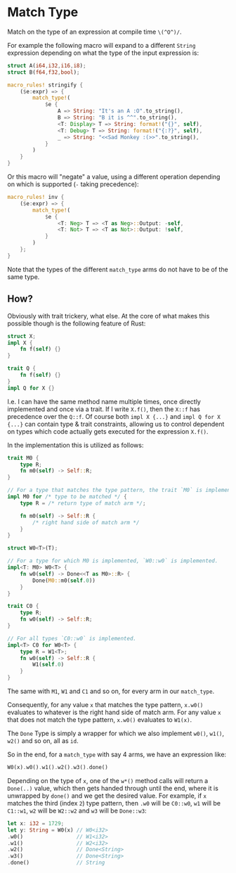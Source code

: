 # Match Type

Match on the type of an expression at compile time `\(^O^)/`.

For example the following macro will expand to a different `String` expression depending on what the type of the input expression is:

```rs
struct A(i64,i32,i16,i8);
struct B(f64,f32,bool);

macro_rules! stringify {
    ($e:expr) => {
        match_type!(
            $e {
                A => String: "It's an A :O".to_string(),
                B => String: "B it is ^^".to_string(),
                <T: Display> T => String: format!("{}", self),
                <T: Debug> T => String: format!("{:?}", self),
                _ => String: "<<Sad Monkey :(>>".to_string(),
            }
        )
    }
}
```

Or this macro will "negate" a value, using a different operation depending on which is supported (`-` taking precedence):

```rs
macro_rules! inv {
    ($e:expr) => {
        match_type!(
            $e {
                <T: Neg> T => <T as Neg>::Output: -self,
                <T: Not> T => <T as Not>::Output: !self,
            }
        )
    };
}
```

Note that the types of the different `match_type` arms do not have to be of the same type.

## How?

Obviously with trait trickery, what else. At the core of what makes this possible though is the following feature of Rust:

```rs
struct X;
impl X {
    fn f(self) {}
}

trait Q {
    fn f(self) {}
}
impl Q for X {}
```

I.e. I can have the same method name multiple times, once directly implemented and once via a trait. If I write `X.f()`, then the `X::f` has precedence over the `Q::f`. Of course both `impl X {...}` and `impl Q for X {...}` can contain type & trait constraints, allowing us to control dependent on types which code actually gets executed for the expression `X.f()`.

In the implementation this is utilized as follows:

```rs
trait M0 {
    type R;
    fn m0(self) -> Self::R;
}

// For a type that matches the type pattern, the trait `M0` is implemented.
impl M0 for /* type to be matched */ {
    type R = /* return type of match arm */;

    fn m0(self) -> Self::R {
        /* right hand side of match arm */
    }
}

struct W0<T>(T);

// For a type for which M0 is implemented, `W0::w0` is implemented.
impl<T: M0> W0<T> {
    fn w0(self) -> Done<<T as M0>::R> {
        Done(M0::m0(self.0))
    }
}

trait C0 {
    type R;
    fn w0(self) -> Self::R;
}

// For all types `C0::w0` is implemented.
impl<T> C0 for W0<T> {
    type R = W1<T>;
    fn w0(self) -> Self::R {
        W1(self.0)
    }
}
```

The same with `M1`, `W1` and `C1` and so on, for every arm in our `match_type`.

Consequently, for any value `x` that matches the type pattern, `x.w0()` evaluates to whatever is the right hand side of match arm. For any value `x` that does not match the type pattern, `x.w0()` evaluates to `W1(x)`.

The `Done` Type is simply a wrapper for which we also implement `w0()`, `w1()`, `w2()` and so on, all as `id`.

So in the end, for a `match_type` with say 4 arms, we have an expression like:

```rs
W0(x).w0().w1().w2().w3().done()
```

Depending on the type of `x`, one of the `w*()` method calls will return a `Done(..)` value, which then gets handed through until the end, where it is unwrapped by `done()` and we get the desired value. For example, if `x` matches the third (index `2`) type pattern, then `.w0` will be `C0::w0`, `w1` will be `C1::w1`, `w2` will be `W2::w2` and `w3` will be `Done::w3`:

```rs
let x: i32 = 1729;
let y: String = W0(x) // W0<i32>
.w0()                 // W1<i32>
.w1()                 // W2<i32>
.w2()                 // Done<String>
.w3()                 // Done<String>
.done()               // String
```